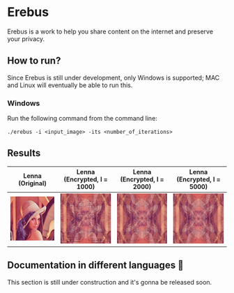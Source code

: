# Erebus

Erebus is a work to help you share content on the internet and preserve your privacy.

## How to run?

Since Erebus is still under development, only Windows is supported; MAC and Linux will eventually be able to run this.

### Windows

Run the following command from the command line:

```
./erebus -i <input_image> -its <number_of_iterations>
```

## Results


| **Lenna (Original)**                 | **Lenna (Encrypted, I = 1000)**      | **Lenna (Encrypted, I = 2000)**      | **Lenna (Encrypted, I = 5000)**      |
|:------------------------------------:|:------------------------------------:|:------------------------------------:|:------------------------------------:|
| ![](./docs/resources/lenna.png)      | ![](./docs/resources/lenna_1000.png) | ![](./docs/resources/lenna_2000.png) | ![](./docs/resources/lenna_5000.png) |

## Documentation in different languages 🚧

This section is still under construction and it's gonna be released soon.